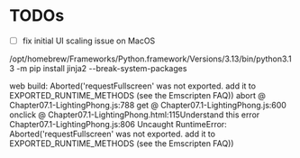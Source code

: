 # TODOs

- [ ] fix initial UI scaling issue on MacOS


/opt/homebrew/Frameworks/Python.framework/Versions/3.13/bin/python3.13 -m pip install jinja2 --break-system-packages


web build: Aborted('requestFullscreen' was not exported. add it to EXPORTED_RUNTIME_METHODS (see the Emscripten FAQ))
abort @ Chapter07.1-LightingPhong.js:788
get @ Chapter07.1-LightingPhong.js:600
onclick @ Chapter07.1-LightingPhong.html:115Understand this error
Chapter07.1-LightingPhong.js:806 Uncaught RuntimeError: Aborted('requestFullscreen' was not exported. add it to EXPORTED_RUNTIME_METHODS (see the Emscripten FAQ))